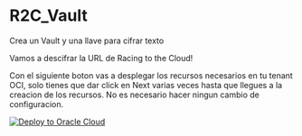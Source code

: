 # R2C_Vault

Crea un Vault y una llave para cifrar texto

Vamos a descifrar la URL de Racing to the Cloud!

Con el siguiente boton vas a desplegar los recursos necesarios en tu tenant OCI, solo tienes que dar click en Next varias veces hasta que llegues a la creacion de los recursos.
No es necesario hacer ningun cambio de configuracion.



[![Deploy to Oracle Cloud](https://oci-resourcemanager-plugin.plugins.oci.oraclecloud.com/latest/deploy-to-oracle-cloud.svg)](https://cloud.oracle.com/resourcemanager/stacks/create?zipUrl=https://github.com/leopedraza/R2C_Vault/archive/refs/heads/main.zip)
